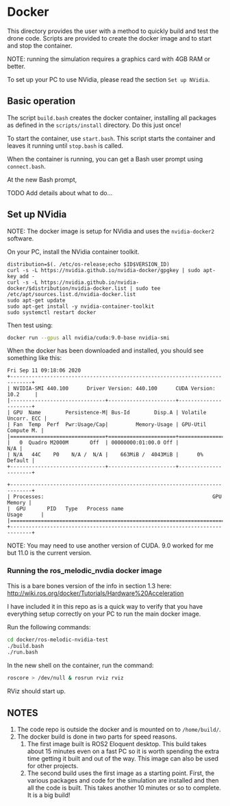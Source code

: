 # Docker

This directory provides the user with a method to quickly build and test the
drone code.  Scripts are provided to create the docker image and to start and
stop the container.

NOTE: running the simulation requires a graphics card with 4GB RAM or better.

To set up your PC to use NVidia, please read the section `Set up NVidia`.

## Basic operation

The script `build.bash` creates the docker container, installing all packages
as defined in the `scripts/install` directory.  Do this just once!

To start the container, use `start.bash`.  This script starts the container
and leaves it running until `stop.bash` is called.

When the container is running, you can get a Bash user prompt using
`connect.bash`.

At the new Bash prompt,

TODO Add details about what to do...

## Set up NVidia

NOTE: The docker image is setup for NVidia and uses the `nvidia-docker2`
software.

On your PC, install the NVidia container toolkit.

```text
distribution=$(. /etc/os-release;echo $ID$VERSION_ID)
curl -s -L https://nvidia.github.io/nvidia-docker/gpgkey | sudo apt-key add -
curl -s -L https://nvidia.github.io/nvidia-docker/$distribution/nvidia-docker.list | sudo tee /etc/apt/sources.list.d/nvidia-docker.list
sudo apt-get update
sudo apt-get install -y nvidia-container-toolkit
sudo systemctl restart docker
```

Then test using:

```bash
docker run --gpus all nvidia/cuda:9.0-base nvidia-smi
```

When the docker has been downloaded and installed, you should see something
like this:

```text
Fri Sep 11 09:18:06 2020
+-----------------------------------------------------------------------------+
| NVIDIA-SMI 440.100      Driver Version: 440.100      CUDA Version: 10.2     |
|-------------------------------+----------------------+----------------------+
| GPU  Name        Persistence-M| Bus-Id        Disp.A | Volatile Uncorr. ECC |
| Fan  Temp  Perf  Pwr:Usage/Cap|         Memory-Usage | GPU-Util  Compute M. |
|===============================+======================+======================|
|   0  Quadro M2000M       Off  | 00000000:01:00.0 Off |                  N/A |
| N/A   44C    P0    N/A /  N/A |    663MiB /  4043MiB |      0%      Default |
+-------------------------------+----------------------+----------------------+

+-----------------------------------------------------------------------------+
| Processes:                                                       GPU Memory |
|  GPU       PID   Type   Process name                             Usage      |
|=============================================================================|
+-----------------------------------------------------------------------------+
```

NOTE: You may need to use another version of CUDA. 9.0 worked for me but 11.0
is the current version.

### Running the ros_melodic_nvdia docker image

This is a bare bones version of the info in section 1.3 here:
<http://wiki.ros.org/docker/Tutorials/Hardware%20Acceleration>

I have included it in this repo as is a quick way to verify that you have
everything setup correctly on your PC to run the main docker image.

Run the following commands:

```bash
cd docker/ros-melodic-nvidia-test
./build.bash
./run.bash
```

In the new shell on the container, run the command:

```bash
roscore > /dev/null & rosrun rviz rviz
```

RViz should start up.

## NOTES

1. The code repo is outside the docker and is mounted on to `/home/build/`.
1. The docker build is done in two parts for speed reasons.
   1. The first image built is ROS2 Eloquent desktop.  This build takes about
   15 minutes even on a fast PC so it is worth spending the extra time getting
   it built and out of the way.  This image can also be used for other
   projects.
   2. The second build uses the first image as a starting point. First, the
   various packages and code for the simulation are installed and then all the
   code is built.  This takes another 10 minutes or so to complete.  It is a
   big build!


